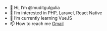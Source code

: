 - 👋 Hi, I’m @muditgulgulia
- 👀 I’m interested in PHP, Laravel, React Native
- 🌱 I’m currently learning VueJS
- 📫 How to reach me [Gmail](mudit.gulgulia@sunarchtechnologies.com)

<!---
muditgulgulia/muditgulgulia is a ✨ special ✨ repository because its `README.md` (this file) appears on your GitHub profile.
You can click the Preview link to take a look at your changes.
--->

